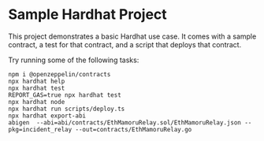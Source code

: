 # Sample Hardhat Project

This project demonstrates a basic Hardhat use case. It comes with a sample contract, a test for that contract, and a script that deploys that contract.

Try running some of the following tasks:

```shell
npm i @openzeppelin/contracts 
npx hardhat help
npx hardhat test
REPORT_GAS=true npx hardhat test
npx hardhat node
npx hardhat run scripts/deploy.ts
npx hardhat export-abi 
abigen  --abi=abi/contracts/EthMamoruRelay.sol/EthMamoruRelay.json --pkg=incident_relay --out=contracts/EthMamoruRelay.go
```
